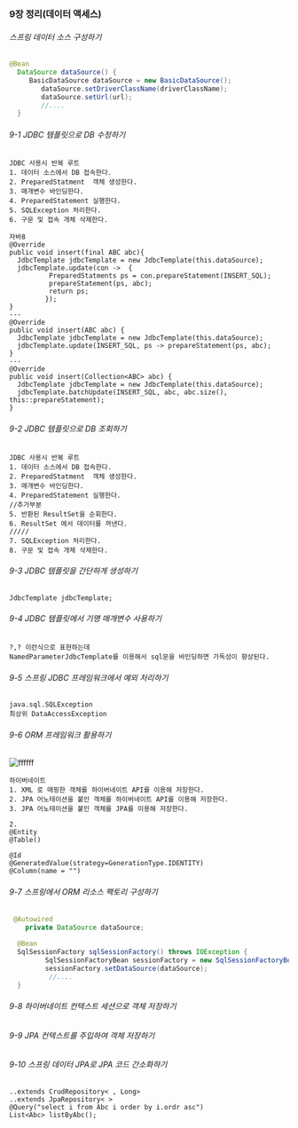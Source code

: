 ### 9장 정리(데이터 액세스)

###### 스프링 데이터 소스 구성하기
~~~java
@Bean
  DataSource dataSource() {
     BasicDataSource dataSource = new BasicDataSource();
        dataSource.setDriverClassName(driverClassName);
        dataSource.setUrl(url);
        //....
  }
~~~
###### 9-1 JDBC 템플릿으로 DB 수정하기
~~~
JDBC 사용시 반복 루트
1. 데이터 소스에서 DB 접속한다.
2. PreparedStatment  객체 생성한다.
3. 매개변수 바인딩한다.
4. PreparedStatement 실행한다.
5. SQLException 처리한다.
6. 구문 및 접속 개체 삭제한다.

자바8
@Override
public void insert(final ABC abc){
  JdbcTemplate jdbcTemplate = new JdbcTemplate(this.dataSource);
  jdbcTemplate.update(con ->  {
          PreparedStatments ps = con.prepareStatement(INSERT_SQL);
          prepareStatement(ps, abc);
          return ps;
         });
}
---
@Override
public void insert(ABC abc) {
  JdbcTemplate jdbcTemplate = new JdbcTemplate(this.dataSource);
  jdbcTemplate.update(INSERT_SQL, ps -> prepareStatement(ps, abc);
}
---
@Override
public void insert(Collection<ABC> abc) {
  JdbcTemplate jdbcTemplate = new JdbcTemplate(this.dataSource);
  jdbcTemplate.batchUpdate(INSERT_SQL, abc, abc.size(), this::prepareStatement);
}

~~~
###### 9-2 JDBC 템플릿으로 DB 조회하기
~~~
JDBC 사용시 반복 루트
1. 데이터 소스에서 DB 접속한다.
2. PreparedStatment  객체 생성한다.
3. 매개변수 바인딩한다.
4. PreparedStatement 실행한다.
//추가부분
5. 반환된 ResultSet을 순회한다.
6. ResultSet 에서 데이터를 꺼낸다.
/////
7. SQLException 처리한다.
8. 구문 및 접속 개체 삭제한다.
~~~
###### 9-3 JDBC 템플릿을 간단하게 생성하기
~~~
JdbcTemplate jdbcTemplate;
~~~
###### 9-4 JDBC 템플릿에서 기명 매개변수 사용하기
~~~
?,? 이런식으로 표현하는데 
NamedParameterJdbcTemplate를 이용해서 sql문을 바인딩하면 가독성이 향상된다.
~~~
###### 9-5 스프링 JDBC 프레임워크에서 예외 처리하기
~~~
java.sql.SQLException
최상위 DataAccessException
~~~
###### 9-6 ORM 프레임워크 활용하기
![ffffff](https://user-images.githubusercontent.com/53853730/65733915-9445c100-e10b-11e9-8c15-fc5e9f2ea01e.JPG)
~~~
하이버네이트
1. XML 로 매핑한 객체를 하이버네이트 API를 이용해 저장한다.
2. JPA 어노테이션을 붙인 객체를 하이버네이트 API를 이용해 저장한다.
3. JPA 어노테이션을 붙인 객체를 JPA를 이용해 저장한다.

2.
@Entity
@Table()

@Id
@GeneratedValue(strategy=GenerationType.IDENTITY)
@Column(name = "")
~~~
###### 9-7 스프링에서 ORM 리소스 팩토리 구성하기
~~~java
 @Autowired
    private DataSource dataSource;
    
  @Bean
  SqlSessionFactory sqlSessionFactory() throws IOException {
         SqlSessionFactoryBean sessionFactory = new SqlSessionFactoryBean();
         sessionFactory.setDataSource(dataSource);
          //....
  }
~~~
###### 9-8 하이버네이트 컨텍스트 세션으로 객체 저장하기
###### 9-9 JPA 컨텍스트를 주입하여 객체 저장하기
###### 9-10 스프링 데이터 JPA로 JPA 코드 간소화하기
~~~
..extends CrudRepository< , Long>
..extends JpaRepository< >
@Query("select i from Abc i order by i.ordr asc")
List<Abc> listByAbc();
~~~
